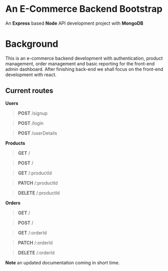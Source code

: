 # An E-Commerce Backend Bootstrap
An **Express** based **Node** API development project with **MongoDB**

# Background
This is an e-commerce backend development with authentication, product management, order management and basic reporting for the front-end admin dashboard. After finishing back-end we shall focus on the front-end development with react.

## Current routes
**Users**
> **POST** /signup

> **POST** /login

> **POST** /userDetails

**Products**
> **GET** /

> **POST** /

> **GET** /:productId

> **PATCH** /:productId

> **DELETE** /:productId

**Orders**
> **GET** /

> **POST** /

> **GET** /:orderId

> **PATCH** /:orderId

> **DELETE** /:orderId

**Note** an updated documentation coming in short time.